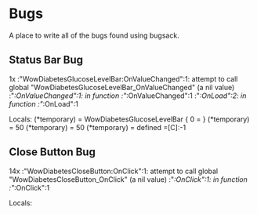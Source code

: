 # Bugs

A place to write all of the bugs found using bugsack.

## Status Bar Bug

1x <string>:"WowDiabetesGlucoseLevelBar:OnValueChanged":1: attempt to call global "WowDiabetesGlucoseLevelBar_OnValueChanged" (a nil value)
<string>:"*:OnValueChanged":1: in function <string>:"*:OnValueChanged":1
<in C code>
<string>:"*:OnLoad":2: in function <string>:"*:OnLoad":1

Locals:
(*temporary) = WowDiabetesGlucoseLevelBar {
 0 = <userdata>
}
(*temporary) = 50
(*temporary) = 50
(*temporary) = <function> defined =[C]:-1


## Close Button Bug

14x <string>:"WowDiabetesCloseButton:OnClick":1: attempt to call global "WowDiabetesCloseButton_OnClick" (a nil value)
<string>:"*:OnClick":1: in function <string>:"*:OnClick":1

Locals:
